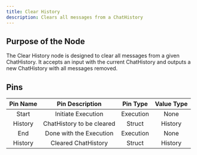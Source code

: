 ```yaml
---
title: Clear History
description: Clears all messages from a ChatHistory
---
```


## Purpose of the Node
The Clear History node is designed to clear all messages from a given ChatHistory. It accepts an input with the current ChatHistory and outputs a new ChatHistory with all messages removed.

## Pins
| Pin Name | Pin Description | Pin Type | Value Type |
|:----------:|:-------------:|:------:|:------:|
| Start | Initiate Execution | Execution | None |
| History | ChatHistory to be cleared | Struct | History |
| End | Done with the Execution | Execution | None |
| History | Cleared ChatHistory | Struct | History |